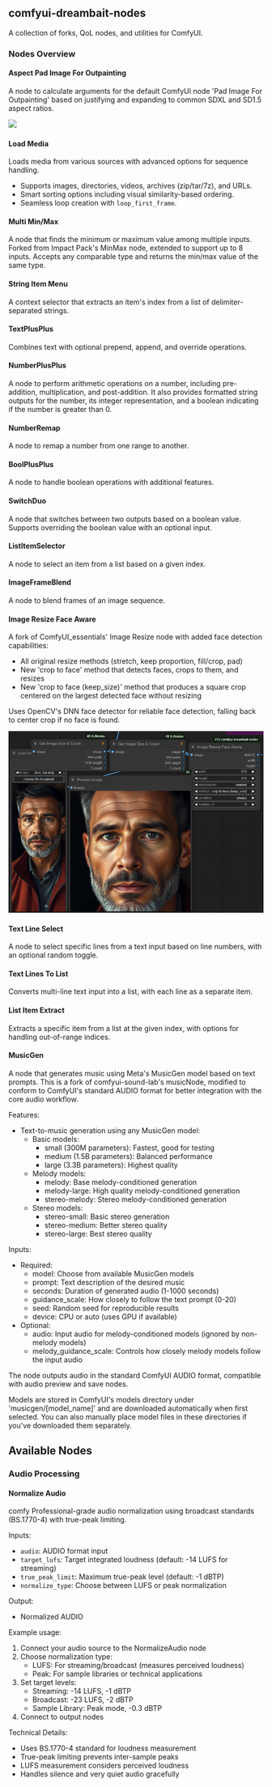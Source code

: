 ## comfyui-dreambait-nodes

A collection of forks, QoL nodes, and utilities for ComfyUI.

### Nodes Overview

#### Aspect Pad Image For Outpainting

A node to calculate arguments for the default ComfyUI node 'Pad Image For Outpainting' based on justifying and expanding to common SDXL and SD1.5 aspect ratios.

![](/examples/aspect_pad_for_outpainting.png)

#### Load Media

Loads media from various sources with advanced options for sequence handling.

- Supports images, directories, videos, archives (zip/tar/7z), and URLs.
- Smart sorting options including visual similarity-based ordering.
- Seamless loop creation with `loop_first_frame`.


#### Multi Min/Max

A node that finds the minimum or maximum value among multiple inputs. Forked from Impact Pack's MinMax node, extended to support up to 8 inputs. Accepts any comparable type and returns the min/max value of the same type.

#### String Item Menu

A context selector that extracts an item's index from a list of delimiter-separated strings.

#### TextPlusPlus

Combines text with optional prepend, append, and override operations.

#### NumberPlusPlus


A node to perform arithmetic operations on a number, including pre-addition, multiplication, and post-addition. It also provides formatted string outputs for the number, its integer representation, and a boolean indicating if the number is greater than 0.

#### NumberRemap

A node to remap a number from one range to another.

#### BoolPlusPlus

A node to handle boolean operations with additional features.

#### SwitchDuo

A node that switches between two outputs based on a boolean value. Supports overriding the boolean value with an optional input.

#### ListItemSelector

A node to select an item from a list based on a given index.

#### ImageFrameBlend

A node to blend frames of an image sequence.

#### Image Resize Face Aware

A fork of ComfyUI_essentials' Image Resize node with added face detection capabilities:
- All original resize methods (stretch, keep proportion, fill/crop, pad)
- New 'crop to face' method that detects faces, crops to them, and resizes
- New 'crop to face (keep_size)' method that produces a square crop centered on the largest detected face without resizing

Uses OpenCV's DNN face detector for reliable face detection, falling back to center crop if no face is found.

![](/examples/ImageResizeFaceAware.jpg)

#### Text Line Select

A node to select specific lines from a text input based on line numbers, with an optional random toggle.

#### Text Lines To List

Converts multi-line text input into a list, with each line as a separate item.

#### List Item Extract

Extracts a specific item from a list at the given index, with options for handling out-of-range indices.

#### MusicGen

A node that generates music using Meta's MusicGen model based on text prompts. This is a fork of 
comfyui-sound-lab's musicNode, modified to conform to ComfyUI's standard AUDIO format for better 
integration with the core audio workflow.

Features:
- Text-to-music generation using any MusicGen model:
  - Basic models:
    - small (300M parameters): Fastest, good for testing
    - medium (1.5B parameters): Balanced performance
    - large (3.3B parameters): Highest quality
  - Melody models:
    - melody: Base melody-conditioned generation
    - melody-large: High quality melody-conditioned generation
    - stereo-melody: Stereo melody-conditioned generation
  - Stereo models:
    - stereo-small: Basic stereo generation
    - stereo-medium: Better stereo quality
    - stereo-large: Best stereo quality

Inputs:
- Required:
  - model: Choose from available MusicGen models
  - prompt: Text description of the desired music
  - seconds: Duration of generated audio (1-1000 seconds)
  - guidance_scale: How closely to follow the text prompt (0-20)
  - seed: Random seed for reproducible results
  - device: CPU or auto (uses GPU if available)
- Optional:
  - audio: Input audio for melody-conditioned models (ignored by non-melody models)
  - melody_guidance_scale: Controls how closely melody models follow the input audio

The node outputs audio in the standard ComfyUI AUDIO format, compatible with audio preview and save nodes.

Models are stored in ComfyUI's models directory under 'musicgen/[model_name]' and are downloaded
automatically when first selected. You can also manually place model files in these directories
if you've downloaded them separately.

## Available Nodes

### Audio Processing

#### Normalize Audio
comfy Professional-grade audio normalization using broadcast standards (BS.1770-4) with true-peak limiting.

Inputs:
- `audio`: AUDIO format input
- `target_lufs`: Target integrated loudness (default: -14 LUFS for streaming)
- `true_peak_limit`: Maximum true-peak level (default: -1 dBTP)
- `normalize_type`: Choose between LUFS or peak normalization

Output:
- Normalized AUDIO

Example usage:
1. Connect your audio source to the NormalizeAudio node
2. Choose normalization type:
   - LUFS: For streaming/broadcast (measures perceived loudness)
   - Peak: For sample libraries or technical applications
3. Set target levels:
   - Streaming: -14 LUFS, -1 dBTP
   - Broadcast: -23 LUFS, -2 dBTP
   - Sample Library: Peak mode, -0.3 dBTP
4. Connect to output nodes

Technical Details:
- Uses BS.1770-4 standard for loudness measurement
- True-peak limiting prevents inter-sample peaks
- LUFS measurement considers perceived loudness
- Handles silence and very quiet audio gracefully
